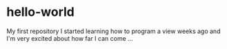 # hello-world
My first repository
I started learning how to program a view weeks ago and I'm very excited about how far I can come ...
